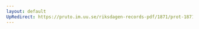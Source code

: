 ```yaml
---
layout: default
UpRedirect: https://pruto.im.uu.se/riksdagen-records-pdf/1871/prot-1871--fk--503/prot-1871--fk--503_018.pdf
---
```

